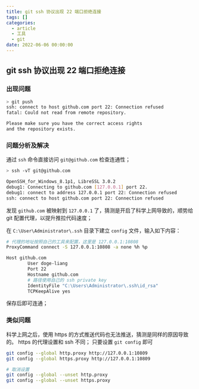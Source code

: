```yaml
---
title: git ssh 协议出现 22 端口拒绝连接
tags: []
categories:
  - article
  - 工具
  - git
date: 2022-06-06 00:00:00
---
```


## git ssh 协议出现 22 端口拒绝连接

### 出现问题

```BASH
> git push
ssh: connect to host github.com port 22: Connection refused
fatal: Could not read from remote repository.

Please make sure you have the correct access rights
and the repository exists.
```

### 问题分析及解决

通过 `ssh` 命令直接访问 `git@github.com` 检查连通性；

```BASH
> ssh -vT git@github.com

OpenSSH_for_Windows_8.1p1, LibreSSL 3.0.2
debug1: Connecting to github.com [127.0.0.1] port 22.
debug1: connect to address 127.0.0.1 port 22: Connection refused
ssh: connect to host github.com port 22: Connection refused
```

发现 `github.com` 被映射到 `127.0.0.1` 了，猜测是开启了科学上网导致的，顺势给 git 配置代理，以提升推拉代码速度；

在 `C:\User\Administrator\.ssh` 目录下建立 `config` 文件，输入如下内容：

```BASH
# 代理的地址按照自己的工具来配置，这里是 127.0.0.1:10808
ProxyCommand connect -S 127.0.0.1:10808 -a none %h %p

Host github.com
        User doge-liang
        Port 22
        Hostname github.com
        # 路径使用自己的 ssh private key
        IdentityFile "C:\Users\Administrator\.ssh\id_rsa"
        TCPKeepAlive yes
```

保存后即可连通；

### 类似问题

科学上网之后，使用 https 的方式推送代码也无法推送，猜测是同样的原因导致的。 https 的代理设置和 ssh 不同；
只要设置 `git config` 即可

```BASH
git config --global http.proxy http://127.0.0.1:10809
git config --global https.proxy http://127.0.0.1:10809

# 取消设置
git config --global --unset http.proxy
git config --global --unset https.proxy
```
